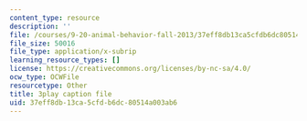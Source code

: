 ```yaml
---
content_type: resource
description: ''
file: /courses/9-20-animal-behavior-fall-2013/37eff8db13ca5cfdb6dc80514a003ab6_472245.vtt
file_size: 50016
file_type: application/x-subrip
learning_resource_types: []
license: https://creativecommons.org/licenses/by-nc-sa/4.0/
ocw_type: OCWFile
resourcetype: Other
title: 3play caption file
uid: 37eff8db-13ca-5cfd-b6dc-80514a003ab6
---
```

